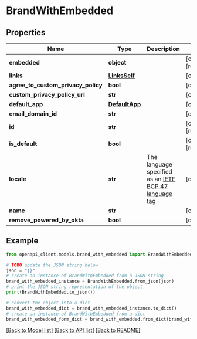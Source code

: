 # BrandWithEmbedded


## Properties

Name | Type | Description | Notes
------------ | ------------- | ------------- | -------------
**embedded** | **object** |  | [optional] [readonly] 
**links** | [**LinksSelf**](LinksSelf.md) |  | [optional] 
**agree_to_custom_privacy_policy** | **bool** |  | [optional] 
**custom_privacy_policy_url** | **str** |  | [optional] 
**default_app** | [**DefaultApp**](DefaultApp.md) |  | [optional] 
**email_domain_id** | **str** |  | [optional] 
**id** | **str** |  | [optional] [readonly] 
**is_default** | **bool** |  | [optional] [readonly] 
**locale** | **str** | The language specified as an [IETF BCP 47 language tag](https://datatracker.ietf.org/doc/html/rfc5646) | [optional] 
**name** | **str** |  | [optional] 
**remove_powered_by_okta** | **bool** |  | [optional] 

## Example

```python
from openapi_client.models.brand_with_embedded import BrandWithEmbedded

# TODO update the JSON string below
json = "{}"
# create an instance of BrandWithEmbedded from a JSON string
brand_with_embedded_instance = BrandWithEmbedded.from_json(json)
# print the JSON string representation of the object
print(BrandWithEmbedded.to_json())

# convert the object into a dict
brand_with_embedded_dict = brand_with_embedded_instance.to_dict()
# create an instance of BrandWithEmbedded from a dict
brand_with_embedded_form_dict = brand_with_embedded.from_dict(brand_with_embedded_dict)
```
[[Back to Model list]](../README.md#documentation-for-models) [[Back to API list]](../README.md#documentation-for-api-endpoints) [[Back to README]](../README.md)


